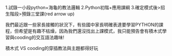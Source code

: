 1.試錄一小段python+海龜的教法邏輯
2.Python初階+應用課綱
3.確定模式後>招生階段>預錄三堂課(red arrow up)

我們最近跟一些家長接觸的狀況下，有些國中家長明確表達要學習PYTHON的課程，但希望是有趣不枯燥，因為我們還沒找出上課模式，我只能預告會有積木式學習與cooding的交互語法趣味!

積木式 VS cooding的穿插教法與主題都得好玩